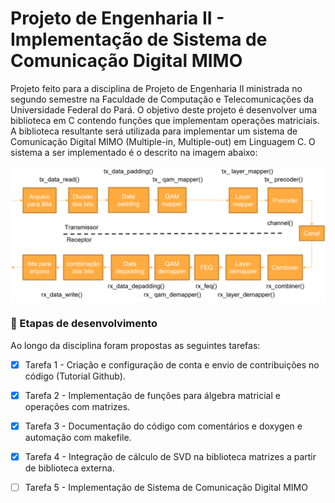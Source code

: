 # Projeto de Engenharia II - Implementação de Sistema de Comunicação Digital MIMO

Projeto feito para a disciplina de Projeto de Engenharia II ministrada no segundo semestre na Faculdade de Computação e Telecomunicações da Universidade Federal do Pará. O objetivo deste projeto é desenvolver uma biblioteca em C contendo funções que implementam operações matriciais. A biblioteca resultante será utilizada para implementar um sistema de Comunicação Digital MIMO (Multiple-in, Multiple-out) em Linguagem C. O sistema a ser implementado é o descrito na imagem abaixo:

<img src="doc/figures/mimosystem.png" alt="mimo-implementação">

### 🚀 Etapas de desenvolvimento

Ao longo da disciplina foram propostas as seguintes tarefas:

- [x] Tarefa 1 - Criação e configuração de conta e envio de contribuições no código (Tutorial Github).
- [x] Tarefa 2 - Implementação de funções para álgebra matricial e operações com matrizes.	
- [x] Tarefa 3 - Documentação do código com comentários e doxygen e automação com makefile.
- [x] Tarefa 4 - Integração de cálculo de SVD na biblioteca matrizes a partir de biblioteca externa.
- [ ] Tarefa 5 - Implementação de Sistema de Comunicação Digital MIMO


